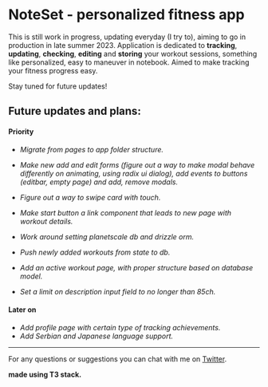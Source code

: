 # NoteSet - personalized fitness app

This is still work in progress, updating everyday (I try to), aiming to go in production in late summer 2023. Application is dedicated to **tracking**,
**updating**, **checking**, **editing** and **storing** your workout sessions, something like personalized, easy to maneuver in notebook. Aimed to make
tracking your fitness progress easy.

Stay tuned for future updates!

## Future updates and plans:

#### Priority

- _Migrate from pages to app folder structure._
- _Make new add and edit forms (figure out a way to make modal behave differently on animating, using radix ui dialog), add events to buttons (editbar, empty page) and add, remove modals._
- _Figure out a way to swipe card with touch._

- _Make start button a link component that leads to new page with workout details._
- _Work around setting planetscale db and drizzle orm._
- _Push newly added workouts from state to db._
- _Add an active workout page, with proper structure based on database model._
- _Set a limit on description input field to no longer than 85ch._

#### Later on

- _Add profile page with certain type of tracking achievements._
- _Add Serbian and Japanese language support._

---

For any questions or suggestions you can chat with me on
[Twitter](https://twitter.com/Srkuleo).

**made using T3 stack.**
